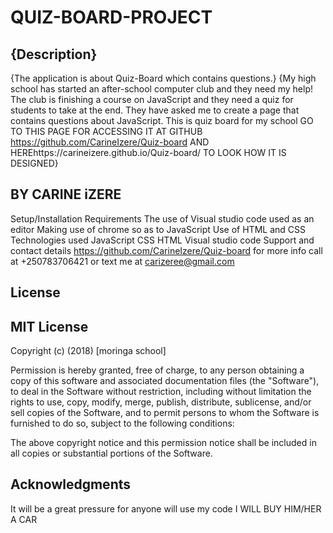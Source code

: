 # QUIZ-BOARD-PROJECT
## {Description}
{The application is about Quiz-Board which contains questions.} {My high school has started an after-school computer club and they need my help! The club is finishing a course on JavaScript and they need a quiz for students to take at the end. They have asked me to create a page that contains questions about JavaScript. This is quiz board for my school GO TO THIS PAGE FOR ACCESSING IT AT GITHUB https://github.com/CarineIzere/Quiz-board AND HEREhttps://carineizere.github.io/Quiz-board/  TO LOOK HOW IT IS DESIGNED}

## BY CARINE iZERE
Setup/Installation Requirements
The use of Visual studio code used as an editor Making use of chrome so as to JavaScript Use of HTML and CSS Technologies used JavaScript CSS HTML Visual studio code Support and contact details https://github.com/CarineIzere/Quiz-board for more info call at +250783706421 or text me at carizeree@gmail.com

## License
## MIT License

Copyright (c) (2018) [moringa school]

Permission is hereby granted, free of charge, to any person obtaining a copy of this software and associated documentation files (the "Software"), to deal in the Software without restriction, including without limitation the rights to use, copy, modify, merge, publish, distribute, sublicense, and/or sell copies of the Software, and to permit persons to whom the Software is furnished to do so, subject to the following conditions:

The above copyright notice and this permission notice shall be included in all copies or substantial portions of the Software.

## Acknowledgments
It will be a great pressure for anyone will use my code I WILL BUY HIM/HER A CAR